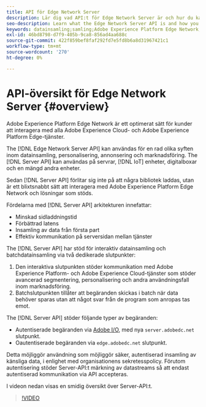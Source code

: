 ```yaml
---
title: API för Edge Network Server
description: Lär dig vad API:t för Edge Network Server är och hur du kan använda det.
seo-description: Learn what the Edge Network Server API is and how you can use it.
keywords: datainsamling;samling;Adobe Experience Platform Edge Network;server-api;
exl-id: 46bd8798-d7f9-405b-9ca8-856ad4aa688c
source-git-commit: 422f859bef8faf292fd7e5fd8b6a8d31967421c1
workflow-type: tm+mt
source-wordcount: '270'
ht-degree: 0%

---
```


# API-översikt för Edge Network Server {#overview}

Adobe Experience Platform Edge Network är ett optimerat sätt för kunder att interagera med alla Adobe Experience Cloud- och Adobe Experience Platform Edge-tjänster.

The [!DNL Edge Network Server API] kan användas för en rad olika syften inom datainsamling, personalisering, annonsering och marknadsföring. The [!DNL Server API] kan användas på servrar, [!DNL IoT] enheter, digitalboxar och en mängd andra enheter.

Sedan [!DNL Server API] förlitar sig inte på att några bibliotek laddas, utan är ett blixtsnabbt sätt att interagera med Adobe Experience Platform Edge Network och lösningar som stöds.

Fördelarna med [!DNL Server API] arkitekturen innefattar:

* Minskad sidladdningstid
* Förbättrad latens
* Insamling av data från första part
* Effektiv kommunikation på serversidan mellan tjänster

The [!DNL Server API] har stöd för interaktiv datainsamling och batchdatainsamling via två dedikerade slutpunkter:

1. Den interaktiva slutpunkten stöder kommunikation med Adobe Experience Platform- och Adobe Experience Cloud-tjänster som stöder avancerad segmentering, personalisering och andra användningsfall inom marknadsföring.
2. Batchslutpunkten tillåter att begäranden skickas i batch när data behöver sparas utan att något svar från de program som anropas tas emot.

The [!DNL Server API] stöder följande typer av begäranden:

* Autentiserade begäranden via [Adobe I/O](https://developer.adobe.com/), med nya `server.adobedc.net` slutpunkt.
* Oautentiserade begäranden via `edge.adobedc.net` slutpunkt.

Detta möjliggör användning som möjliggör säker, autentiserad insamling av känsliga data, i enlighet med organisationens sekretesspolicy. Förutom autentisering stöder Server-API:t märkning av datastreams så att endast autentiserad kommunikation via API accepteras.

I videon nedan visas en smidig översikt över Server-API:t.

>[!VIDEO](https://video.tv.adobe.com/v/341448/)
